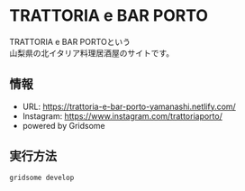 
# TRATTORIA e BAR PORTO

TRATTORIA e BAR PORTOという  
山梨県の北イタリア料理居酒屋のサイトです。

## 情報

- URL: https://trattoria-e-bar-porto-yamanashi.netlify.com/
- Instagram: https://www.instagram.com/trattoriaporto/
- powered by Gridsome

## 実行方法

```bash
gridsome develop
```
